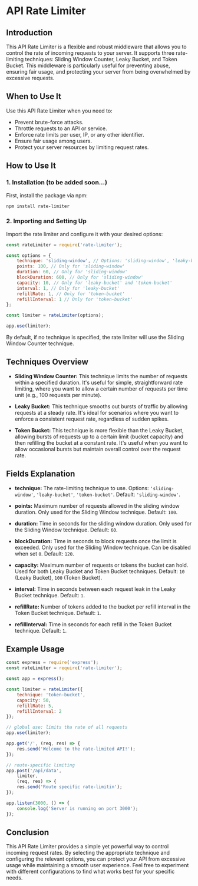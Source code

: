 
# API Rate Limiter

## Introduction

This API Rate Limiter is a flexible and robust middleware that allows you to control the rate of incoming requests to your server. It supports three rate-limiting techniques: Sliding Window Counter, Leaky Bucket, and Token Bucket. This middleware is particularly useful for preventing abuse, ensuring fair usage, and protecting your server from being overwhelmed by excessive requests.

## When to Use It

Use this API Rate Limiter when you need to:

- Prevent brute-force attacks.
- Throttle requests to an API or service.
- Enforce rate limits per user, IP, or any other identifier.
- Ensure fair usage among users.
- Protect your server resources by limiting request rates.

## How to Use It

### 1. Installation (to be added soon...)

First, install the package via npm: 

```bash
npm install rate-limiter
```

### 2. Importing and Setting Up

Import the rate limiter and configure it with your desired options:

```javascript
const rateLimiter = require('rate-limiter');

const options = {
    technique: 'sliding-window', // Options: 'sliding-window', 'leaky-bucket', 'token-bucket'
    points: 100, // Only for 'sliding-window'
    duration: 60, // Only for 'sliding-window'
    blockDuration: 600, // Only for 'sliding-window'
    capacity: 10, // Only for 'leaky-bucket' and 'token-bucket'
    interval: 1, // Only for 'leaky-bucket'
    refillRate: 1, // Only for 'token-bucket'
    refillInterval: 1 // Only for 'token-bucket'
};

const limiter = rateLimiter(options);

app.use(limiter);
```

By default, if no technique is specified, the rate limiter will use the Sliding Window Counter technique.

## Techniques Overview

- **Sliding Window Counter:** This technique limits the number of requests within a specified duration. It's useful for simple, straightforward rate limiting, where you want to allow a certain number of requests per time unit (e.g., 100 requests per minute).

- **Leaky Bucket:** This technique smooths out bursts of traffic by allowing requests at a steady rate. It's ideal for scenarios where you want to enforce a consistent request rate, regardless of sudden spikes.

- **Token Bucket:** This technique is more flexible than the Leaky Bucket, allowing bursts of requests up to a certain limit (bucket capacity) and then refilling the bucket at a constant rate. It's useful when you want to allow occasional bursts but maintain overall control over the request rate.

## Fields Explanation

- **technique:** The rate-limiting technique to use. Options: `'sliding-window'`, `'leaky-bucket'`, `'token-bucket'`. Default: `'sliding-window'`.
  
- **points:** Maximum number of requests allowed in the sliding window duration. Only used for the Sliding Window technique. Default: `100`.
  
- **duration:** Time in seconds for the sliding window duration. Only used for the Sliding Window technique. Default: `60`.
  
- **blockDuration:** Time in seconds to block requests once the limit is exceeded. Only used for the Sliding Window technique. Can be disabled when set `0`. Default: `120`.
  
- **capacity:** Maximum number of requests or tokens the bucket can hold. Used for both Leaky Bucket and Token Bucket techniques. Default: `10` (Leaky Bucket), `100` (Token Bucket).
  
- **interval:** Time in seconds between each request leak in the Leaky Bucket technique. Default: `1`.
  
- **refillRate:** Number of tokens added to the bucket per refill interval in the Token Bucket technique. Default: `1`.
  
- **refillInterval:** Time in seconds for each refill in the Token Bucket technique. Default: `1`.

## Example Usage

```javascript
const express = require('express');
const rateLimiter = require('rate-limiter');

const app = express();

const limiter = rateLimiter({
    technique: 'token-bucket',
    capacity: 50,
    refillRate: 5,
    refillInterval: 2
});

// global use: limits tha rate of all requests
app.use(limiter);

app.get('/', (req, res) => {
    res.send('Welcome to the rate-limited API!');
});

// route-specific limiting
app.post('/api/data',
    limiter,
    (req, res) => {
    res.send('Route specific rate-limitin');
});

app.listen(3000, () => {
    console.log('Server is running on port 3000');
});
```

## Conclusion

This API Rate Limiter provides a simple yet powerful way to control incoming request rates. By selecting the appropriate technique and configuring the relevant options, you can protect your API from excessive usage while maintaining a smooth user experience. Feel free to experiment with different configurations to find what works best for your specific needs.

